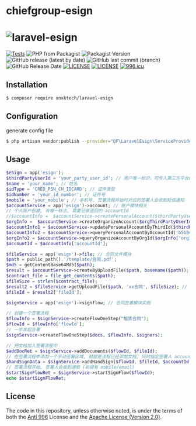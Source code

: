 # chiefgroup-esign

# ![laravel-esign](https://socialify.git.ci/XNXKTech/laravel-esign/image?font=Bitter&language=1&logo=https://avatars.githubusercontent.com/u/94216091?s=200&v=4&owner=1&pattern=Circuit%20Board&theme=Light)

[![Tests](https://github.com/XNXKTech/laravel-esign/actions/workflows/tests.yml/badge.svg)](https://github.com/XNXKTech/laravel-esign/actions/workflows/tests.yml)
![PHP from Packagist](https://img.shields.io/packagist/php-v/xnxk/laravel-esign?style=flat-square)
![Packagist Version](https://img.shields.io/packagist/v/xnxk/laravel-esign?style=flat-square)
![GitHub release (latest by date)](https://img.shields.io/github/v/release/xnxktech/laravel-esign?style=flat-square)
![GitHub last commit (branch)](https://img.shields.io/github/last-commit/xnxktech/laravel-esign/main?style=flat-square)
![GitHub Release Date](https://img.shields.io/github/release-date/xnxktech/laravel-esign?style=flat-square)
[![LICENSE](https://img.shields.io/badge/License-Anti%20996-blue.svg?style=flat-square)](https://github.com/996icu/996.ICU/blob/master/LICENSE)
[![LICENSE](https://img.shields.io/badge/License-Apache--2.0-green.svg?style=flat-square)](LICENSE-APACHE)
[![996.icu](https://img.shields.io/badge/Link-996.icu-red.svg?style=flat-square)](https://996.icu)



## Installation

```bash
$ composer require xnxktech/laravel-esign
```

## Configuration

generate config file

```bash
$ php artisan vendor:publish --provider="QF\LaravelEsign\ServiceProvider"
```

## Usage

```php
$eSign = app('esign');
$thirdPartyUserId = 'your_party_user_id'; // 用户唯一标识，可传入第三方平台的个人用户id、证件号、手机号、邮箱等，如果设置则作为账号唯一性字段，相同信息不可重复创建。
$name = 'your_name'; // 姓名
$idType = 'CRED_PSN_CH_IDCARD'; // 证件类型
$idNumber = 'your_id_number'; // 证件号
$mobile = 'your_mobile'; // 手机号, 签署流程开始时对应的签署人会收到短信通知
$accountService = app('esign')->account; // 账户模块相关
// 个人账户创建, 有唯一标志, 需要记录返回的 accountId
//$accountInfo =  $accountService->createPersonalAccount($thirdPartyUserId, $mobile, $name, $idNumber, $email, $idType);
$orgInfo =  $accountService->createOrganizeAccount($orgThirdPartyUserId, 'b5b9c524fa254c0fbf2150c98b87ac11', $name);
$accountInfo1 = $accountService->updatePersonalAccountByThirdId($thirdPartyUserId, $mobile, $idNumber = null, $name = null);
$accountInfo2 = $accountService->queryPersonalAccountByAccountId('b5b9c524fa254c0fbf2150c98b87ac45');
$orgInfo2 = $accountService->queryOrganizeAccountByOrgId($orgInfo['orgId']);
$accountId = $accountInfo['accountId'];

$fileService = app('esign')->file; // 合同文件模块
$path = public_path().'/template/合同.pdf';
$md5 = getContentBase64Md5($path);
$result = $accountService->createByUploadFile($path, basename($path)); // 通过上传方式创建模板
$contract_file = file_get_contents($path);
$fileSize = strlen($contract_file);
$result2 = $fileService->getUploadFile($path, 'xx合同', $fileSize); // 通过上传方式创建文件
$fileId = $result2['fileId'];

$signService = app('esign')->signflow; // 合同签署模块实例

// 创建一个签署流程
$flowInfo = $signService->createFlowOneStep("租赁合同");
$flowId = $flowInfo['flowId'];
// 一步发起签署
$signService->createFlowOneStep($docs, $flowInfo, $signers); 

// 把文档加入签署流程中
$addDocRet = $signService->addDocuments($flowId, $fileId);
// 在签署流程中添加一个手动签署区域, 前提是流程已经添加文档, 同时指定签署人 accountId
$handSignData = $signService->addHandSign($flowId, $fileId, $accountId, 1, 100, 100);
// 签署流程开始, 签署人会收到通知 (前提有 mobile/email)
$startSignFlowRet = $signService->startSignFlow($flowId);
echo $startSignFlowRet;
```
## License

The code in this repository, unless otherwise noted, is under the terms of both the [Anti 996](https://github.com/996icu/996.ICU/blob/master/LICENSE) License and the [Apache License (Version 2.0)]().